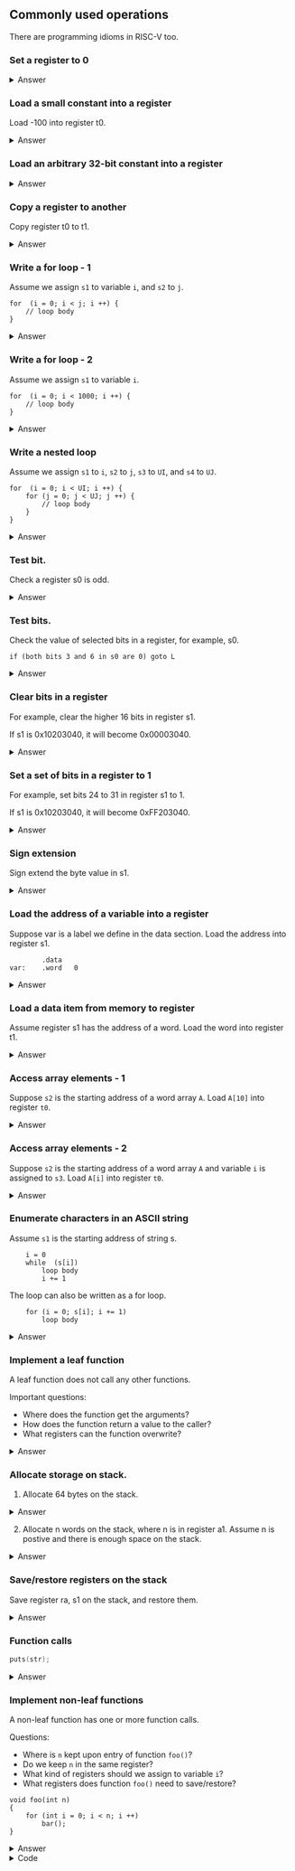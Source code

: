 ## Commonly used operations 

There are programming idioms in RISC-V too.

### Set a register to 0

<details><summary>Answer</summary>

There are many ways. It is a special case of loading a constant into a register.
Any of the following instructions works.

```
    addi    s1, x0, 0
    add     s1, x0, x0

    # there are other ways, but they are not as readable  
    sub     s1, s1, s1  
    xor     s1, s1, s1  
```
</details>

### Load a small constant into a register

Load -100 into register t0. 

<details><summary>Answer</summary>

Small means the value is in ragne [-2048, 2047].  

```
    addi    t0, x0, -100    
```
</details>

### Load an arbitrary 32-bit constant into a register

<details><summary>Answer</summary>

It depends on the value of the constant. If the constant can be represented by 
a 12-bit two's complement number, we need only one ADDI instruction. 

Otherwise, at most two instructions can load any 32-bit constants in a
register.

```
    # small constants
    addi    s1, x0, -100

    # for large constants
    lui     s1, 0x12345     
    addi    s1, s1, 0x678

    # in general
    lui     t0, HI20      # load higher 20 bits to t0
    addi    t0, LO12      # add the lower 12 bits

    # Note LO12 are sign extended
    # Add 1 to HI20 if LO12 is negative
    # for example, load 0x12345888 into t0
    # note that the immediate in lui is 0x12346, not 0x12345

    lui     t0, 0x12346     # note the right-most digit is not 5
    addi    t0, t0, 0xFFFFF888
```
</details>

### Copy a register to another

Copy register t0 to t1.

<details><summary>Answer</summary>

We just do t1 = t0 + 0.

        addi    t1, t0, 0 

</details>

### Write a for loop - 1

Assume we assign `s1` to variable `i`, and `s2` to `j`.

```
for  (i = 0; i < j; i ++) {
    // loop body
}
```

<details><summary>Answer</summary>

There are two ways to construct loops. The code below uses Method 2, which test
the condition at the end of the loop.

Note that there is a BEQ instruction so the condition can be tested for the
first iteration.

```
    addi    s1, x0, 0

    # jump to loop_test because condition may fail on the first test
    beq     x0, x0, loop_test

loop:

    # loop body

    addi    s1, s1, 1
loop_test:
    blt     s1, s2, loop
```
</details>

### Write a for loop - 2

Assume we assign `s1` to variable `i`.

```
for  (i = 0; i < 1000; i ++) {
    // loop body
}
```

<details><summary>Answer</summary>

Similar to the previous question. The only difference is tha tthe condition is
`i < 1000`. We can simly load 1000 into register s2 and then use the code in
the previous question.

The code below tests the condition at the beginning of the loop.

```
    addi    s1, x0, 0
    addi    s2, x0, 1000    # note 1000 is a small constant

loop:
    bge     s1, s2, loop_exit

    # loop body

    addi    s1, s1, 1
    beq     x0, x0, loop

loop_exit:

```
</details>

### Write a nested loop

Assume we assign `s1` to `i`, `s2` to `j`, `s3` to `UI`, and `s4` to `UJ`.

```
for  (i = 0; i < UI; i ++) {
    for (j = 0; j < UJ; j ++) {
        // loop body
    }
}

```

<details><summary>Answer</summary>

Try to implement the outer loop first, then add the inner loop, and then
the loop body. 

In the following code, both loops test the condition at the end/bottom 
of the loop.

```
    addi    s1, x0, 0
    beq     x0, x0, test_i
loop_i:

    #####
    # inner loop
    addi    s2, x0, 0
    beq     x0, x0, test_j
loop_j:

    # loop body

    addi    s2, s2, 1
test_j:
    blt     s2, s4, loop_j

    #####

    # do not forget to increment i
    addi    s1, s1, 1
test_i:
    blt     s1, s3, loop_i
```

</details>

### Test bit. 

Check a register s0 is odd.

<details><summary>Answer</summary>

We check the LSB in t0. Since the mask is small, we can use ANDI.

```
    andi    t0, s0, 1
    bne     t0, x0, L_EVEN 
```

</details>

### Test bits. 

Check the value of selected bits in a register, for example, s0. 

    if (both bits 3 and 6 in s0 are 0) goto L 

<details><summary>Answer</summary>

Since the mask is small, we can use the immediate in ANDI to specify it.  Once
bits are isolated, we can test them for specific values.

```
    andi    t0, s0, 0x48      #0b0100_1000 
    beq     t0, x0, L
```

</details>

### Clear bits in a register 

For example, clear the higher 16 bits in register s1.

If s1 is 0x10203040, it will become 0x00003040.

<details><summary>Answer</summary>

We could use an AND instruction. The mask is 0x0000FFFF.  If the mask is not
already in a register, we need two instructions to load it in a register.

It can also be done with two shift instructions, in this problem. 

```
    slli    s1, s1, 16
    srli    s1, s1, 16      # note this is logical shift
```
</details>

### Set a set of bits in a register to 1

For example, set bits 24 to 31 in register s1 to 1.

If s1 is 0x10203040, it will become 0xFF203040.

<details><summary>Answer</summary>

The generic method is to have a mask and then OR the mask with
the bits we would like to change.

The mask in this questin is 0xFF000000. 

The code is as follows.

    lui     t0, 0xFF000
    or      s1, s1, t0 

</details>

### Sign extension

Sign extend the byte value in s1.

<details><summary>Answer</summary>

```
    slli    s1, s1, 24
    srai    s1, s1, 24      # note the arithmetic shift
```
</details>

### Load the address of a variable into a register

Suppose var is a label we define in the data section.
Load the address into register s1.

```
        .data
var:    .word   0
```

<details><summary>Answer</summary>

We can use `la` pseudoinstruction to put an address in a register. 
The operation is done with two instructions: AUIPC and ADDI.

```
    # suppose var is a variable defined in data section 
    la      s0, var
```
</details>

### Load a data item from memory to register

Assume register s1 has the address of a word.
Load the word into register t1.

<details><summary>Answer</summary>

If the address of the data item is already in a register, we 
can use the proper load instruction.

```
    # assume s1 has the address
    lw      t1, 0(s1)       # word
    lhu     t2, 0(s1)       # unsigned half word
    lh      t2, 0(s1)       # signed half word
    lbu     t2, 0(s1)       # unsigned byte
    lb      t2, 0(s1)       # signed byte
```

</details>

### Access array elements - 1

Suppose `s2` is the starting address of a word array `A`. Load `A[10]` into register `t0`.

<details><summary>Answer</summary>

The offset is known and fixed. We just need one instruction. Think about 
why we use `lw` and why the offset is 40.

```
    lw      t0, 40(s2)
```
</details>

### Access array elements - 2

Suppose `s2` is the starting address of a word array `A` and variable `i`
is assigned to `s3`. Load  `A[i]` into register `t0`.

<details><summary>Answer</summary>

We calculate `A[i]`'s address first. Then load it into `t0`.

```
    slli    t1, s3, 2       # offset in bytes
    add     t1, t1, s2      # add to base
    lw      t0, 0(t1)
```
</details>

### Enumerate characters in an ASCII string

Assume `s1` is the starting address of string s. 

```
    i = 0
    while  (s[i])
        loop body
        i += 1
```

The loop can also be written as a for loop.

```
    for (i = 0; s[i]; i += 1)
        loop body
```

<details><summary>Answer</summary>

Let us keep i in register s2.

```
        add     s2, x0, x0

    loop:
        add     t1, s1, s2      # addr of s[i]
        lbu     t0, 0(t1)       # load s[i]
        beq     t0, x0, loop_exit

        # more instructions for loop body

        
        addi    s2, s2, 1       # i += 1
        beq     x0, x0, loop
    loop_exit:
```
</details>

### Implement a leaf function 

A leaf function does not call any other functions. 

Important questions: 

*   Where does the function get the arguments? 
*   How does the function return a value to the caller?
*   What registers can the function overwrite?  

<details><summary>Answer</summary>

According to RISC-V calling convention, first 8 arguments are placed in
registers `a0`, `a1`, and so on. The return value is placed in `a0` and `a1`.

The function does not need to preserve argument registers (`a0`, `a1`, and so
on) and temporary register (`t0`, `t1`, and so on), which means the function
can use these registers without saving/restoring their values. Since we do not
write complicated functions in this course, these registers are enough for us
to implement leaf functions and we do not need to use stack in leaf functions.

</details>

### Allocate storage on stack.

1.   Allocate 64 bytes on the stack.

<details><summary>Answer</summary>

Depends on the number of words we need storage for. For example, 
if we want space for 16 words, we can adjust `sp` as follows.

```
   addi     sp, sp, -64
```

Note that we assume sp is alway aligned to word addresses in this course.
So even if we need only 61 bytes, we allocate 64 bytes from the stack.

</details>

2.  Allocate n words on the stack, where n is in register a1. Assume n is postive
and there is enough space on the stack.

<details><summary>Answer</summary>

If the number of words is a variable, we can calculate the 
size in bytes first. For example, if the number of words is 
in `a1`, we can do the following.

```
    slli    t0, a1, 2
    sub     sp, sp, t0
```
</details>

### Save/restore registers on the stack

Save register ra, s1 on the stack, and restore them.

<details><summary>Answer</summary>

We allocate space from the stack first, then store
registers to the allocated space. When restoring
them, we load them back from memory and also 
restore sp.

```
    # push ra and s1 onto the stack 
    addi    sp, sp, -8
    sw      ra, 4(sp)
    sw      s1, 0(sp)

    # some code goes here to use the value

    # restore ra ans s1. Then restore sp
    lw      ra, 4(sp)
    lw      s1, 0(sp)
    addi    sp, sp, 8
```

</details>

### Function calls

```C
puts(str);
```

<details><summary>Answer</summary>

According to RISC-V calling convention, first 8 arguments are placed in
registers `a0`, `a1`, and so on. The return value is placed in `a0` and `a1`.
Then JAL instruction goes to the function and saves the return address in `ra`. 

The following code calls `puts` to print a string, assuming the address of
`str` is not in any register.

```
    la      a0, str         # la is a pseudoinstruction.
    jal     ra, _puts
```
</details>

### Implement non-leaf functions

A non-leaf function has one or more function calls.

Questions: 

*   Where is `n` kept upon entry of function `foo()`?
*   Do we keep `n` in the same register? 
*   What kind of registers should we assign to variable `i`?
*   What registers does function `foo()` need to save/restore?

```
void foo(int n)
{
    for (int i = 0; i < n; i ++) 
        bar();
}
```

<details><summary>Answer</summary>

Argument `n` is in register `a0` upon the entry of function `foo()`.

Since `a0` is not perserved during call to function `bar()`, we copy `n` into a
saved register, say, `s1`, at the beginning of function `foo()`. If we just
keep `n` in `a0`, we will need to save it on stack before the loop and restore
it after calling `bar()` in the loop. Restoring, i.e., loading `n` from the
stack to `a0`, will have to be performed in every iteration.

We use one of saved registers, say, `s2`, to keep variable `i`. If we use a
temporary register for `i`, it needs to be saved and restored in every
iteration.

Function `foo()` needs to save `ra`, `s1`, and `s2`. `ra` is changed when
calling `bar()`. Function `foo()` needs to preserve `s1` and `s2`.

Try to write the code first. 

</details>

<details><summary>Code</summary>

```
foo:
    addi    sp, sp, -12
    sw      ra, 8(sp)
    sw      s1, 4(sp)
    sw      s2, 0(sp)

    addi    s1, a0, 0       # copy n
    addi    s2, x0, 0       # i = 0    

loop:
    bge     s2, s1, exit    # exit if i >= n 
    jal     ra, bar
    addi    s2, s2, 1       # i += 1
    beq     x0, x0, loop

exit:

    lw      ra, 8(sp)
    lw      s1, 4(sp)
    lw      s2, 0(sp)
    addi    sp, sp, 12

    jalr    x0, ra, 0
```
</details>
